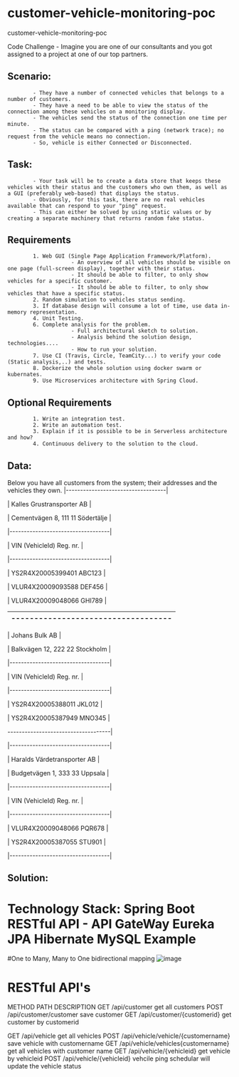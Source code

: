 # customer-vehicle-monitoring-poc
customer-vehicle-monitoring-poc

Code Challenge
            - Imagine you are one of our consultants and you got assigned to a project at one of our top partners.
## Scenario:       
            - They have a number of connected vehicles that belongs to a number of customers.
            - They have a need to be able to view the status of the connection among these vehicles on a monitoring display.
            - The vehicles send the status of the connection one time per minute.
            - The status can be compared with a ping (network trace); no request from the vehicle means no connection. 
            - So, vehicle is either Connected or Disconnected.
## Task:
            - Your task will be to create a data store that keeps these vehicles with their status and the customers who own them, as well as a GUI (preferably web-based) that displays the status.
            - Obviously, for this task, there are no real vehicles available that can respond to your "ping" request.
            - This can either be solved by using static values or by creating a separate machinery that returns random fake status.
## Requirements
            1. Web GUI (Single Page Application Framework/Platform).
                        - An overview of all vehicles should be visible on one page (full-screen display), together with their status.
                        - It should be able to filter, to only show vehicles for a specific customer.
                        - It should be able to filter, to only show vehicles that have a specific status.
            2. Random simulation to vehicles status sending.
            3. If database design will consume a lot of time, use data in-memory representation.
            4. Unit Testing.
            6. Complete analysis for the problem.
                        - Full architectural sketch to solution.
                        - Analysis behind the solution design, technologies....
                        - How to run your solution.
            7. Use CI (Travis, Circle, TeamCity...) to verify your code (Static analysis,..) and tests.
            8. Dockerize the whole solution using docker swarm or kubernates.
            9. Use Microservices architecture with Spring Cloud.
## Optional Requirements
            1. Write an integration test.
            2. Write an automation test.
            3. Explain if it is possible to be in Serverless architecture and how?
            4. Continuous delivery to the solution to the cloud.
##  Data:
Below you have all customers from the system; their addresses and the vehicles they own.
|-----------------------------------|

| Kalles Grustransporter AB         |

| Cementvägen 8, 111 11 Södertälje  |

|-----------------------------------|

| VIN (VehicleId)       Reg. nr.    |

|-----------------------------------|

| YS2R4X20005399401     ABC123      |

| VLUR4X20009093588     DEF456      |

| VLUR4X20009048066     GHI789      |

|-----------------------------------|
|-----------------------------------|

| Johans Bulk AB                    |

| Balkvägen 12, 222 22 Stockholm    |

|-----------------------------------|

| VIN (VehicleId)       Reg. nr.    |

|-----------------------------------|

| YS2R4X20005388011     JKL012      |

| YS2R4X20005387949     MNO345      |

------------------------------------|

|-----------------------------------|

| Haralds Värdetransporter AB       |

| Budgetvägen 1, 333 33 Uppsala     |

|-----------------------------------|

| VIN (VehicleId)       Reg. nr.    |

|-----------------------------------|

| VLUR4X20009048066     PQR678      |

| YS2R4X20005387055     STU901      |

|-----------------------------------|

## Solution:

# Technology Stack: Spring Boot RESTful API - API GateWay Eureka JPA Hibernate MySQL Example

#One to Many, Many to One bidirectional mapping
![image](https://user-images.githubusercontent.com/40293573/117363558-5c535200-aeda-11eb-84a9-0968a3143abf.png)






# RESTful API's
METHOD	PATH	                        DESCRIPTION
GET	/api/customer	            get all customers
POST	/api/customer/customer	            save customer
GET	/api/customer/{customerid}	get customer by customerid

GET         /api/vehicle                        get all vehicles
POST	/api/vehicle/vehicle/{customername}	save vehicle with customername
GET	/api/vehicle/vehicles{customername}	get all vehicles with customer name
GET	/api/vehicle/{vehicleid}	get vehicle by vehicleid
POST	/api/vehicle/{vehicleid}	vehcile ping schedular will update the vehicle status



